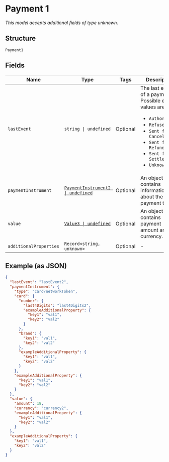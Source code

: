 
# Payment 1

*This model accepts additional fields of type unknown.*

## Structure

`Payment1`

## Fields

| Name | Type | Tags | Description |
|  --- | --- | --- | --- |
| `lastEvent` | `string \| undefined` | Optional | The last event of a payment. Possible event values are:<ul><li>`Authorized`</li><li>`Refused`</li><li>`Sent for Cancellation`</li><li>`Sent for Refund`</li><li>`Sent for Settlement`</li><li>`Unknown`</li></ul> |
| `paymentInstrument` | [`PaymentInstrument2 \| undefined`](../../doc/models/payment-instrument-2.md) | Optional | An object that contains information about the payment type. |
| `value` | [`Value3 \| undefined`](../../doc/models/value-3.md) | Optional | An object that contains payment amount and currency. |
| `additionalProperties` | `Record<string, unknown>` | Optional | - |

## Example (as JSON)

```json
{
  "lastEvent": "lastEvent2",
  "paymentInstrument": {
    "type": "card/networkToken",
    "card": {
      "number": {
        "last4Digits": "last4Digits2",
        "exampleAdditionalProperty": {
          "key1": "val1",
          "key2": "val2"
        }
      },
      "brand": {
        "key1": "val1",
        "key2": "val2"
      },
      "exampleAdditionalProperty": {
        "key1": "val1",
        "key2": "val2"
      }
    },
    "exampleAdditionalProperty": {
      "key1": "val1",
      "key2": "val2"
    }
  },
  "value": {
    "amount": 18,
    "currency": "currency2",
    "exampleAdditionalProperty": {
      "key1": "val1",
      "key2": "val2"
    }
  },
  "exampleAdditionalProperty": {
    "key1": "val1",
    "key2": "val2"
  }
}
```

